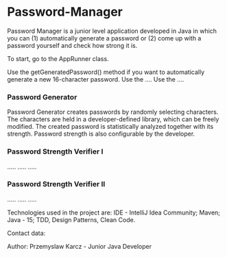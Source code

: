 # Password-Manager
Password Manager is a junior level application developed in Java in which you can (1) automatically generate a password
or (2) come up with a password yourself and check how strong it is.

To start, go to the AppRunner class.

Use the getGeneratedPassword() method if you want to automatically generate a new 16-character password.
Use the ....
Use the ....

### Password Generator

Password Generator creates passwords by randomly selecting characters. 
The characters are held in a developer-defined library, which can be freely modified.
The created password is statistically analyzed together with its strength.
Password strength is also configurable by the developer.

### Password Strength Verifier I

.....
.....
.....

### Password Strength Verifier II

.....
.....
.....

Technologies used in the project are: IDE - IntelliJ Idea Community; Maven; Java - 15; TDD, Design Patterns, Clean Code.

Contact data:

Author: Przemyslaw Karcz - Junior Java Developer
